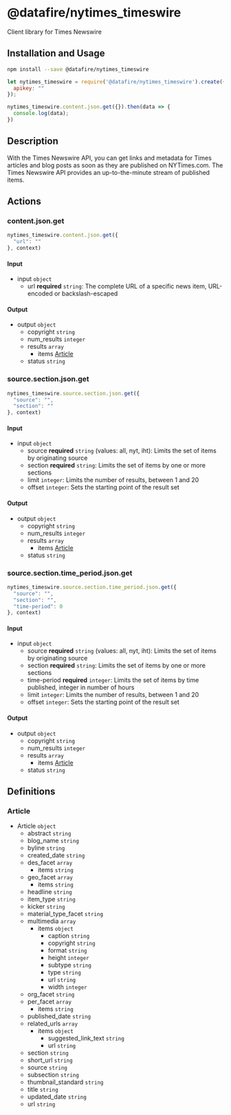 # @datafire/nytimes_timeswire

Client library for Times Newswire

## Installation and Usage
```bash
npm install --save @datafire/nytimes_timeswire
```
```js
let nytimes_timeswire = require('@datafire/nytimes_timeswire').create({
  apikey: ""
});

nytimes_timeswire.content.json.get({}).then(data => {
  console.log(data);
})
```

## Description

With the Times Newswire API, you can get links and metadata for Times articles and blog posts as soon as they are published on NYTimes.com. The Times Newswire API provides an up-to-the-minute stream of published items.

## Actions

### content.json.get



```js
nytimes_timeswire.content.json.get({
  "url": ""
}, context)
```

#### Input
* input `object`
  * url **required** `string`: The complete URL of a specific news item, URL-encoded or backslash-escaped

#### Output
* output `object`
  * copyright `string`
  * num_results `integer`
  * results `array`
    * items [Article](#article)
  * status `string`

### source.section.json.get



```js
nytimes_timeswire.source.section.json.get({
  "source": "",
  "section": ""
}, context)
```

#### Input
* input `object`
  * source **required** `string` (values: all, nyt, iht): Limits the set of items by originating source
  * section **required** `string`: Limits the set of items by one or more sections
  * limit `integer`: Limits the number of results, between 1 and 20
  * offset `integer`: Sets the starting point of the result set

#### Output
* output `object`
  * copyright `string`
  * num_results `integer`
  * results `array`
    * items [Article](#article)
  * status `string`

### source.section.time_period.json.get



```js
nytimes_timeswire.source.section.time_period.json.get({
  "source": "",
  "section": "",
  "time-period": 0
}, context)
```

#### Input
* input `object`
  * source **required** `string` (values: all, nyt, iht): Limits the set of items by originating source
  * section **required** `string`: Limits the set of items by one or more sections
  * time-period **required** `integer`: Limits the set of items by time published, integer in number of hours
  * limit `integer`: Limits the number of results, between 1 and 20
  * offset `integer`: Sets the starting point of the result set

#### Output
* output `object`
  * copyright `string`
  * num_results `integer`
  * results `array`
    * items [Article](#article)
  * status `string`



## Definitions

### Article
* Article `object`
  * abstract `string`
  * blog_name `string`
  * byline `string`
  * created_date `string`
  * des_facet `array`
    * items `string`
  * geo_facet `array`
    * items `string`
  * headline `string`
  * item_type `string`
  * kicker `string`
  * material_type_facet `string`
  * multimedia `array`
    * items `object`
      * caption `string`
      * copyright `string`
      * format `string`
      * height `integer`
      * subtype `string`
      * type `string`
      * url `string`
      * width `integer`
  * org_facet `string`
  * per_facet `array`
    * items `string`
  * published_date `string`
  * related_urls `array`
    * items `object`
      * suggested_link_text `string`
      * url `string`
  * section `string`
  * short_url `string`
  * source `string`
  * subsection `string`
  * thumbnail_standard `string`
  * title `string`
  * updated_date `string`
  * url `string`


